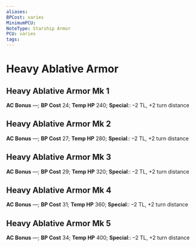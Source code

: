 ```yaml
---
aliases: 
BPCost: varies
MinimumPCU: 
NoteType: Starship Armor
PCU: varies
tags: 
---
```


# Heavy Ablative Armor

## Heavy Ablative Armor Mk 1

**AC Bonus** —; **BP Cost** 24; **Temp HP** 240;
**Special**:: –2 TL, +2 turn distance

## Heavy Ablative Armor Mk 2

**AC Bonus** —; **BP Cost** 27; **Temp HP** 280;
**Special**:: –2 TL, +2 turn distance

## Heavy Ablative Armor Mk 3

**AC Bonus** —; **BP Cost** 29; **Temp HP** 320;
**Special**:: –2 TL, +2 turn distance

## Heavy Ablative Armor Mk 4

**AC Bonus** —; **BP Cost** 31; **Temp HP** 360;
**Special**:: –2 TL, +2 turn distance

## Heavy Ablative Armor Mk 5

**AC Bonus** —; **BP Cost** 34; **Temp HP** 400;
**Special**:: –2 TL, +2 turn distance
